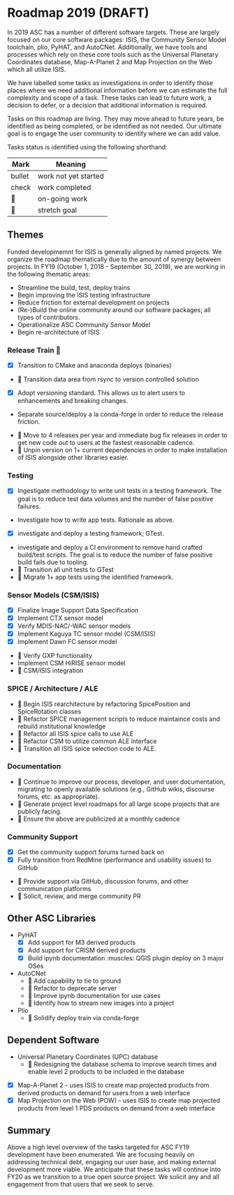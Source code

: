 # Roadmap 2019 (DRAFT)
In 2019 ASC has a number of different software targets. These are largely focused on our core software packages: ISIS, the Community Sensor Model toolchain, plio, PyHAT, and AutoCNet.  Additionally, we have tools and processes which rely on these core tools such as the Universal Planetary Coordinates database, Map-A-Planet 2 and Map Projection on the Web which all utilize ISIS.

We have labelled some tasks as investigations in order to identify those places where we need additional information before we can estimate the full complexity and scope of a task. These tasks can lead to future work, a decision to defer, or a decision that additional information is required. 

Tasks on this roadmap are living. They may move ahead to future years, be identified as being completed, or be identified as not needed. Our ultimate goal is to engage the user community to identify where we can add value.

Tasks status is identified using the following shorthand:

| Mark | Meaning |
|------|---------|
| bullet| work not yet started|
| check | work completed|
| :runner: | on-going work |
| :muscle: | stretch goal |

## Themes
Funded  developmemnt for ISIS is generally aligned by named projects. We organize the roadmap thematically due to the amount of synergy between projects. In FY19 (October 1, 2018 - September 30, 2019), we are working in the following thematic areas:

- Streamline the build, test, deploy trains
- Begin improving the ISIS testing infrastructure
- Reduce friction for external development on projects
- (Re-)Build the online community around our software packages; all types of contributors.
- Operationalize ASC Community Sensor Model
- Begin re-architecture of ISIS

### Release Train :train:
  - [x] Transition to CMake and anaconda deploys (binaries)
  - :runner: Transition data area from rsync to version controlled solution
  - [x] Adopt versioning standard. This allows us to alert users to enhancements and breaking changes.
  * Separate source/deploy a la conda-forge in order to reduce the release friction.
  - :runner: Move to 4 releases per year and immediate bug fix releases in order to get new code out to users at the fastest reasonable cadence.
  - :muscle: Unpin version on 1+ current dependencies in order to make installation of ISIS alongside other libraries easier.

### Testing
  - [x] Ingestigate methodology to write unit tests in a testing framework. The goal is to reduce test data volumes and the number of false positive failures.
  - Investigate how to write app tests. Rationale as above.
  - [x] investigate and deploy a testing framework; GTest.
  - investigate and deploy a CI environment to remove hand crafted build/test scripts. The goal is to reduce the number of false positive build fails due to tooling.
  - :muscle: Transition all unit tests to GTest
  - :muscle: Migrate 1+ app tests using the identified framework.

### Sensor Models (CSM/ISIS)
  - [x] Finalize Image Support Data Specification
  - [x] Implement CTX sensor model
  - [x] Verify MDIS-NAC/-WAC sensor models
  - [x] Implement Kaguya TC sensor model (CSM/ISIS)
  - [x] Implement Dawn FC sensor model
  - :runner: Verify GXP functionality
  - Implement CSM HiRISE sensor model
  - :muscle: CSM/ISIS integration

### SPICE / Architecture / ALE
  - :runner: Begin ISIS rearchitecture by refactoring SpicePosition and SpiceRotation classes
  - :runner: Refactor SPICE management scripts to reduce maintaince costs and rebuild institutional knowledge
  - :muscle: Refactor all ISIS spice calls to use ALE
  - :muscle: Refactor CSM to utilize common ALE interface
  - :muscle: Transition all ISIS spice selection code to ALE.

### Documentation
  - :runner: Continue to improve our process, developer, and user documentation, migrating to openly available solutions (e.g., GitHub wikis, discourse forums, etc. as appropriate).
  - :runner: Generate project level roadmaps for all large scope projects that are publicly facing.
  - :muscle: Ensure the above are publicized at a monthly cadence

### Community Support
  - [x] Get the community support forums turned back on
  - [x] Fully transition from RedMine (performance and usability issues) to GitHub
  - :runner: Provide support via GitHub, discussion forums, and other communication platforms
  - :muscle: Solicit, review, and merge community PR

## Other ASC Libraries
  * PyHAT
    - [x] Add support for M3 derived products
    - [x] Add support for CRISM derived products
    - [x] Build ipynb documentation
    :muscles: QGIS plugin deploy on 3 major OSes
  * AutoCNet
    - :runner: Add capability to tie to ground
    - :runner: Refactor to deprecate server
    - :runner: Improve ipynb documentation for use cases
    - :muscle: Identify how to stream new images into a project
  * Plio
    - :muscle: Solidify deploy train via conda-forge

## Dependent Software
  * Universal Planetary Coordinates (UPC) database
    - :runner: Redesigning the database schema to improve search times and enable level 2 products to be included in the database
  * [x] Map-A-Planet 2 - uses ISIS to create map projected products from derived products on demand for users from a web interface
  * [x] Map Projection on the Web (POW) - uses ISIS to create map projected products from level 1 PDS products on demand from a web interface

## Summary
Above a high level overview of the tasks targeted for ASC FY19 development have been enumerated. We are focusing heavily on addressing technical debt, engaging our user base, and making external development more viable. We anticipate that these tasks will continue into FY20 as we transition to a true open source project. We solicit any and all engagement from that users that we seek to serve.
